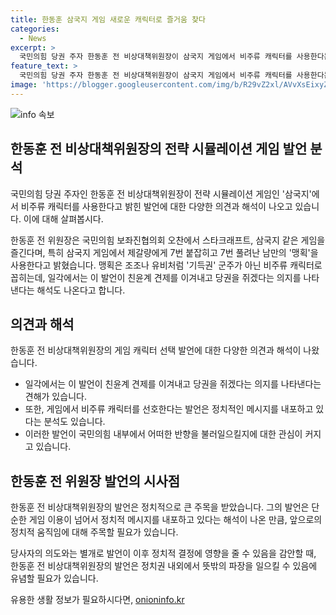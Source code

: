 ```yaml
---
title: 한동훈 삼국지 게임 새로운 캐릭터로 즐거움 찾다
categories:
  - News
excerpt: >
  국민의힘 당권 주자 한동훈 전 비상대책위원장이 삼국지 게임에서 비주류 캐릭터를 사용한다는 발언이 논란입니다. 한 전 위원장은 20·30대 보좌진과의 회동에서 삼국지 게임을 즐기며 맹획이라는 캐릭터를 선호한다고 전했습니다. 이에 일각에서는 이를 당권 쟁탈 의지로 해석하는 시각도 나오고 있습니다.
feature_text: >
  국민의힘 당권 주자 한동훈 전 비상대책위원장이 삼국지 게임에서 비주류 캐릭터를 사용한다는 발언이 논란입니다. 한 전 위원장은 20·30대 보좌진과의 회동에서 삼국지 게임을 즐기며 맹획이라는 캐릭터를 선호한다고 전했습니다. 이에 일각에서는 이를 당권 쟁탈 의지로 해석하는 시각도 나오고 있습니다.
image: 'https://blogger.googleusercontent.com/img/b/R29vZ2xl/AVvXsEixyZcFfHzMRdzZMjFBmAUKJYCLCGyLL1o632UiGVXcaFdKo_bkvkuCioo0uUKlGfBVcT3P84aROyZIXSBEx3Aw5nCQ3pTgDom1WDC4m8eifvWiAmWEEVb4x6G_l8C0QH225ldMjyaFvpxGEBGNO37VmDTDMHGhJPq73UglMfDca1-0aw/s1600/blogspot.png'
---
```


<p><img src="https://blogger.googleusercontent.com/img/b/R29vZ2xl/AVvXsEixyZcFfHzMRdzZMjFBmAUKJYCLCGyLL1o632UiGVXcaFdKo_bkvkuCioo0uUKlGfBVcT3P84aROyZIXSBEx3Aw5nCQ3pTgDom1WDC4m8eifvWiAmWEEVb4x6G_l8C0QH225ldMjyaFvpxGEBGNO37VmDTDMHGhJPq73UglMfDca1-0aw/s1600/blogspot.png" alt="info 속보" /></p>

<h2 data-ke-size="size26">한동훈 전 비상대책위원장의 전략 시뮬레이션 게임 발언 분석</h2>

<p>국민의힘 당권 주자인 한동훈 전 비상대책위원장이 전략 시뮬레이션 게임인 '삼국지'에서 비주류 캐릭터를 사용한다고 밝힌 발언에 대한 다양한 의견과 해석이 나오고 있습니다. 이에 대해 살펴봅시다.</p>

<p data-ke-size="size16">한동훈 전 위원장은 국민의힘 보좌진협의회 오찬에서 스타크래프트, 삼국지 같은 게임을 즐긴다며, 특히 삼국지 게임에서 제갈량에게 7번 붙잡히고 7번 풀려난 남만의 '맹획'을 사용한다고 밝혔습니다. 맹획은 조조나 유비처럼 '기득권' 군주가 아닌 비주류 캐릭터로 꼽히는데, 일각에서는 이 발언이 친윤계 견제를 이겨내고 당권을 쥐겠다는 의지를 나타낸다는 해석도 나온다고 합니다.</p>

<h2 data-ke-size="size26">의견과 해석</h2>

<p>한동훈 전 비상대책위원장의 게임 캐릭터 선택 발언에 대한 다양한 의견과 해석이 나왔습니다.</p>

<ul>
    <li>일각에서는 이 발언이 친윤계 견제를 이겨내고 당권을 쥐겠다는 의지를 나타낸다는 견해가 있습니다.</li>
    <li>또한, 게임에서 비주류 캐릭터를 선호한다는 발언은 정치적인 메시지를 내포하고 있다는 분석도 있습니다.</li>
    <li>이러한 발언이 국민의힘 내부에서 어떠한 반향을 불러일으킬지에 대한 관심이 커지고 있습니다.</li>
</ul>

<h2 data-ke-size="size26">한동훈 전 위원장 발언의 시사점</h2>

<p>한동훈 전 비상대책위원장의 발언은 정치적으로 큰 주목을 받았습니다. 그의 발언은 단순한 게임 이용이 넘어서 정치적 메시지를 내포하고 있다는 해석이 나온 만큼, 앞으로의 정치적 움직임에 대해 주목할 필요가 있습니다. </p>

<p data-ke-size="size16">당사자의 의도와는 별개로 발언이 이후 정치적 결정에 영향을 줄 수 있음을 감안할 때, 한동훈 전 비상대책위원장의 발언은 정치권 내외에서 뜻밖의 파장을 일으킬 수 있음에 유념할 필요가 있습니다.</p>
유용한 생활 정보가 필요하시다면, <a href="https://onioninfo.kr" rel="dofollow">onioninfo.kr</a>


